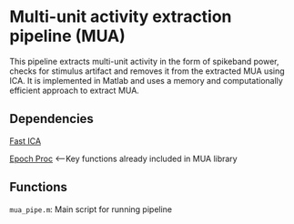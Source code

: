 # Multi-unit activity extraction pipeline (MUA)
This pipeline extracts multi-unit activity in the form of spikeband power, checks for stimulus artifact and removes it from the extracted MUA using ICA. It is implemented in Matlab and uses a memory and computationally efficient approach to extract MUA.

## Dependencies
[Fast ICA](https://research.ics.aalto.fi/ica/fastica/)

[Epoch Proc](https://github.com/whitepine/epoch_proc) <--Key functions already included in MUA library

## Functions
`mua_pipe.m`: Main script for running pipeline

